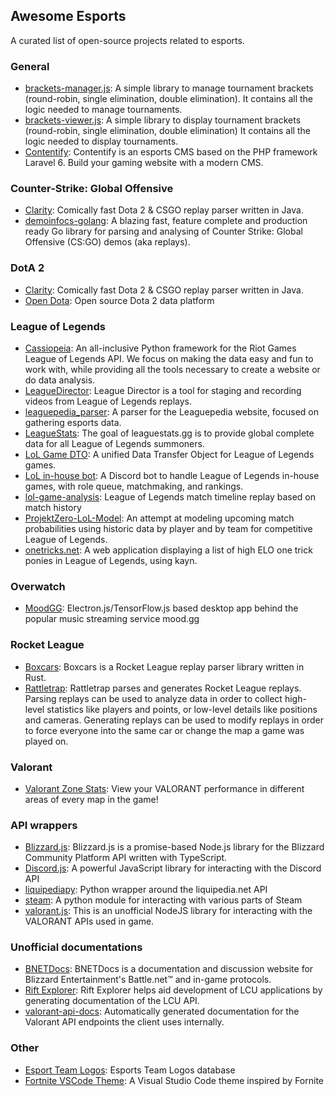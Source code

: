 ## Awesome Esports

A curated list of open-source projects related to esports.

### General

- [brackets-manager.js](https://github.com/Drarig29/brackets-manager.js): A simple library to manage tournament brackets (round-robin, single elimination, double elimination).
It contains all the logic needed to manage tournaments.
- [brackets-viewer.js](https://github.com/Drarig29/brackets-viewer.js): A simple library to display tournament brackets (round-robin, single elimination, double elimination)
It contains all the logic needed to display tournaments.
- [Contentify](https://github.com/Contentify/Contentify): Contentify is an esports CMS based on the PHP framework Laravel 6. Build your gaming website with a modern CMS.

### Counter-Strike: Global Offensive

- [Clarity](https://github.com/skadistats/clarity): Comically fast Dota 2 & CSGO replay parser written in Java.
- [demoinfocs-golang](https://github.com/markus-wa/demoinfocs-golang): A blazing fast, feature complete and production ready Go library for parsing and analysing of Counter Strike: Global Offensive (CS:GO) demos (aka replays).

### DotA 2

- [Clarity](https://github.com/skadistats/clarity): Comically fast Dota 2 & CSGO replay parser written in Java.
- [Open Dota](https://github.com/odota/core): Open source Dota 2 data platform

### League of Legends

- [Cassiopeia](https://github.com/meraki-analytics/cassiopeia): An all-inclusive Python framework for the Riot Games League of Legends API. We focus on making the data easy and fun to work with, while providing all the tools necessary to create a website or do data analysis.
- [LeagueDirector](https://github.com/RiotGames/leaguedirector): League Director is a tool for staging and recording videos from League of Legends replays.
- [leaguepedia_parser](https://github.com/mrtolkien/leaguepedia_parser): A parser for the Leaguepedia website, focused on gathering esports data.
- [LeagueStats](https://github.com/vkaelin/LeagueStats): The goal of leaguestats.gg is to provide global complete data for all League of Legends summoners.
- [LoL Game DTO](https://github.com/mrtolkien/lol_dto): A unified Data Transfer Object for League of Legends games.
- [LoL in-house bot](https://github.com/mrtolkien/inhouse_bot): A Discord bot to handle League of Legends in-house games, with role queue, matchmaking, and rankings.
- [lol-game-analysis](https://github.com/remixz/lol-game-analysis): League of Legends match timeline replay based on match history
- [ProjektZero-LoL-Model](https://github.com/MRittinghouse/ProjektZero-LoL-Model/): An attempt at modeling upcoming match probabilities using historic data by player and by team for competitive League of Legends.
- [onetricks.net](https://github.com/cnguy/onetricks.net): A web application displaying a list of high ELO one trick ponies in League of Legends, using kayn.

### Overwatch

- [MoodGG](https://github.com/farzaa/MoodGGDesktopForOW): Electron.js/TensorFlow.js based desktop app behind the popular music streaming service mood.gg

### Rocket League

- [Boxcars](https://github.com/nickbabcock/boxcars): Boxcars is a Rocket League replay parser library written in Rust.
- [Rattletrap](https://github.com/tfausak/rattletrap): Rattletrap parses and generates Rocket League replays. Parsing replays can be used to analyze data in order to collect high-level statistics like players and points, or low-level details like positions and cameras. Generating replays can be used to modify replays in order to force everyone into the same car or change the map a game was played on.

### Valorant

- [Valorant Zone Stats](https://github.com/LouisAsanaka/Valorant-Zone-Stats): View your VALORANT performance in different areas of every map in the game!

### API wrappers

- [Blizzard.js](https://github.com/benweier/blizzard.js): Blizzard.js is a promise-based Node.js library for the Blizzard Community Platform API written with TypeScript.
- [Discord.js](https://github.com/discordjs/discord.js): A powerful JavaScript library for interacting with the Discord API
- [liquipediapy](https://github.com/c00kie17/liquipediapy): Python wrapper around the liquipedia.net API
- [steam](https://github.com/ValvePython/steam/): A python module for interacting with various parts of Steam
- [valorant.js](https://github.com/liamcottle/valorant.js): This is an unofficial NodeJS library for interacting with the VALORANT APIs used in game.

### Unofficial documentations

- [BNETDocs](https://github.com/BNETDocs/bnetdocs-web): BNETDocs is a documentation and discussion website for Blizzard Entertainment's Battle.net™ and in-game protocols.
- [Rift Explorer](https://github.com/Pupix/rift-explorer): Rift Explorer helps aid development of LCU applications by generating documentation of the LCU API.
- [valorant-api-docs](https://github.com/techchrism/valorant-api-docs/tree/trunk/docs): Automatically generated documentation for the Valorant API endpoints the client uses internally.

### Other

- [Esport Team Logos](https://github.com/lootmarket/esport-team-logos): Esports Team Logos database
- [Fortnite VSCode Theme](https://github.com/sdras/fortnite-vscode-theme): A Visual Studio Code theme inspired by Fornite